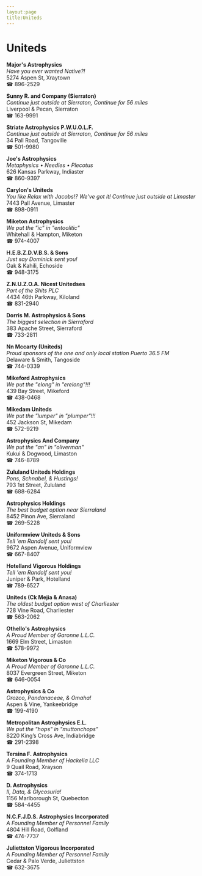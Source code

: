 ```yaml
---
layout:page
title:Uniteds
---
```

# Uniteds

**Major's Astrophysics**  
_Have you ever wanted Native?!_  
5274 Aspen St, Xraytown  
☎ 896-2529



**Sunny R. and Company (Sierraton)**  
_Continue just outside at Sierraton, Continue for 56 miles_  
Liverpool & Pecan, Sierraton  
☎ 163-9991



**Striate Astrophysics P.W.U.O.L.F.**  
_Continue just outside at Sierraton, Continue for 56 miles_  
34 Pall Road, Tangoville  
☎ 501-9980



**Joe's Astrophysics**  
_Metaphysics • Needles • Plecotus_  
626 Kansas Parkway, Indiaster  
☎ 860-9397



**Carylon's Uniteds**  
_You like Relax with Jacobs!? We've got it! 
Continue just outside at Limaster_  
7443 Pall Avenue, Limaster  
☎ 898-0911



**Miketon Astrophysics**  
_We put the "ic" in "entoolitic"_  
Whitehall & Hampton, Miketon  
☎ 974-4007



**H.E.B.Z.D.V.B.S. & Sons**  
_Just say Dominick sent you!_  
Oak & Kahili, Echoside  
☎ 948-3175



**Z.N.U.Z.O.A. Nicest Unitedses**  
_Part of the Shits PLC_  
4434 46th Parkway, Kiloland  
☎ 831-2940



**Dorris M. Astrophysics & Sons**  
_The biggest selection in Sierraford_  
383 Apache Street, Sierraford  
☎ 733-2811



**Nn Mccarty (Uniteds)**  
_Proud sponsors of the one and only local station Puerto 36.5 FM_  
Delaware & Smith, Tangoside  
☎ 744-0339



**Mikeford Astrophysics**  
_We put the "elong" in "erelong"!!!_  
439 Bay Street, Mikeford  
☎ 438-0468



**Mikedam Uniteds**  
_We put the "lumper" in "plumper"!!!_  
452 Jackson St, Mikedam  
☎ 572-9219



**Astrophysics And Company**  
_We put the "an" in "oliverman"_  
Kukui & Dogwood, Limaston  
☎ 746-8789



**Zululand Uniteds Holdings**  
_Pons, Schnabel, & Hustings!_  
793 1st Street, Zululand  
☎ 688-6284



**Astrophysics Holdings**  
_The best budget option near Sierraland_  
8452 Pinon Ave, Sierraland  
☎ 269-5228



**Uniformview Uniteds & Sons**  
_Tell 'em Randolf sent you!_  
9672 Aspen Avenue, Uniformview  
☎ 667-8407



**Hotelland Vigorous Holdings**  
_Tell 'em Randolf sent you!_  
Juniper & Park, Hotelland  
☎ 789-6527



**Uniteds (Ck Mejia & Anasa)**  
_The oldest budget option west of Charliester_  
728 Vine Road, Charliester  
☎ 563-2062



**Othello's Astrophysics**  
_A Proud Member of Garonne L.L.C._  
1669 Elm Street, Limaston  
☎ 578-9972



**Miketon Vigorous & Co**  
_A Proud Member of Garonne L.L.C._  
8037 Evergreen Street, Miketon  
☎ 646-0054



**Astrophysics & Co**  
_Orozco, Pandanaceae, & Omaha!_  
Aspen & Vine, Yankeebridge  
☎ 199-4190



**Metropolitan Astrophysics E.L.**  
_We put the "hops" in "muttonchops"_  
8220 King’s Cross Ave, Indiabridge  
☎ 291-2398



**Tersina F. Astrophysics**  
_A Founding Member of Hackelia LLC_  
9 Quail Road, Xrayson  
☎ 374-1713



**D. Astrophysics**  
_II, Data, & Glycosuria!_  
1156 Marlborough St, Quebecton  
☎ 584-4455



**N.C.F.J.D.S. Astrophysics Incorporated**  
_A Founding Member of Personnel Family_  
4804 Hill Road, Golfland  
☎ 474-7737



**Juliettston Vigorous Incorporated**  
_A Founding Member of Personnel Family_  
Cedar & Palo Verde, Juliettston  
☎ 632-3675



